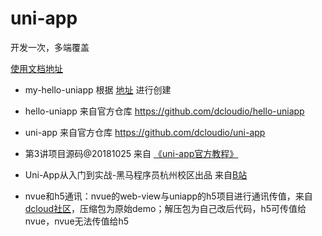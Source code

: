 # uni-app
开发一次，多端覆盖

[使用文档地址](https://uniapp.dcloud.io/quickstart)

* my-hello-uniapp 根据 [地址](https://uniapp.dcloud.io/quickstart) 进行创建

* hello-uniapp 来自官方仓库 https://github.com/dcloudio/hello-uniapp

* uni-app 来自官方仓库 https://github.com/dcloudio/uni-app

* 第3讲项目源码@20181025 来自 [《uni-app官方教程》](https://uniapp.dcloud.io/resource?id=%e5%a6%82%e6%9e%9c%e4%bd%a0%e7%86%9f%e6%82%89h5%ef%bc%8c%e4%bd%86%e4%b8%8d%e7%86%9f%e6%82%89vue%e5%92%8c%e5%b0%8f%e7%a8%8b%e5%ba%8f)

* Uni-App从入门到实战-黑马程序员杭州校区出品 来自[B站](https://www.bilibili.com/video/BV1BJ411W7pX?p=4&spm_id_from=pageDriver)

* nvue和h5通讯：nvue的web-view与uniapp的h5项目进行通讯传值，来自[dcloud社区](https://ask.dcloud.net.cn/article/39272)，压缩包为原始demo；解压包为自己改后代码，h5可传值给nvue，nvue无法传值给h5
